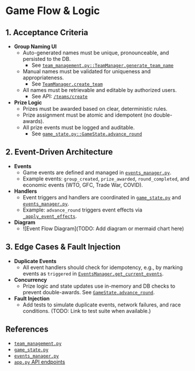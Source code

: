 # Game Flow & Logic

## 1. Acceptance Criteria
- **Group Naming UI**
  - Auto-generated names must be unique, pronounceable, and persisted to the DB.
    - See [`team_management.py::TeamManager.generate_team_name`](../china-growth-game/economic-model/team_management.py#L18)
  - Manual names must be validated for uniqueness and appropriateness.
    - See [`TeamManager.create_team`](../china-growth-game/economic-model/team_management.py#L29)
  - All names must be retrievable and editable by authorized users.
    - See API: [`/teams/create`](../china-growth-game/economic-model/app.py#L126)
- **Prize Logic**
  - Prizes must be awarded based on clear, deterministic rules.
  - Prize assignment must be atomic and idempotent (no double-awards).
  - All prize events must be logged and auditable.
    - See [`game_state.py::GameState.advance_round`](../china-growth-game/economic-model/game_state.py#L172)

## 2. Event-Driven Architecture
- **Events**
  - Game events are defined and managed in [`events_manager.py`](../china-growth-game/economic-model/events_manager.py).
  - Example events: `group_created`, `prize_awarded`, `round_completed`, and economic events (WTO, GFC, Trade War, COVID).
- **Handlers**
  - Event triggers and handlers are coordinated in [`game_state.py`](../china-growth-game/economic-model/game_state.py) and [`events_manager.py`](../china-growth-game/economic-model/events_manager.py).
  - Example: `advance_round` triggers event effects via [`_apply_event_effects`](../china-growth-game/economic-model/game_state.py#L85).
- **Diagram**
  - ![Event Flow Diagram](TODO: Add diagram or mermaid chart here)

## 3. Edge Cases & Fault Injection
- **Duplicate Events**
  - All event handlers should check for idempotency, e.g., by marking events as `triggered` in [`EventsManager.get_current_events`](../china-growth-game/economic-model/events_manager.py#L36).
- **Concurrency**
  - Prize logic and state updates use in-memory and DB checks to prevent double-awards. See [`GameState.advance_round`](../china-growth-game/economic-model/game_state.py#L172).
- **Fault Injection**
  - Add tests to simulate duplicate events, network failures, and race conditions. (TODO: Link to test suite when available.)

## References
- [`team_management.py`](../china-growth-game/economic-model/team_management.py)
- [`game_state.py`](../china-growth-game/economic-model/game_state.py)
- [`events_manager.py`](../china-growth-game/economic-model/events_manager.py)
- [`app.py` API endpoints](../china-growth-game/economic-model/app.py) 